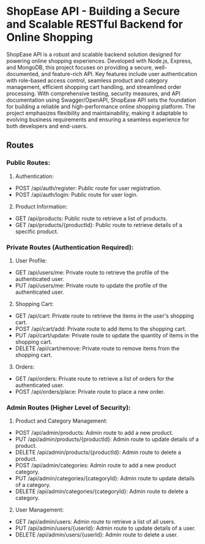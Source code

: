 # ShopEase API - Building a Secure and Scalable RESTful Backend for Online Shopping

ShopEase API is a robust and scalable backend solution designed for powering online shopping experiences. Developed with Node.js, Express, and MongoDB, this project focuses on providing a secure, well-documented, and feature-rich API. Key features include user authentication with role-based access control, seamless product and category management, efficient shopping cart handling, and streamlined order processing. With comprehensive testing, security measures, and API documentation using Swagger/OpenAPI, ShopEase API sets the foundation for building a reliable and high-performance online shopping platform. The project emphasizes flexibility and maintainability, making it adaptable to evolving business requirements and ensuring a seamless experience for both developers and end-users.

## Routes

### Public Routes:

1. Authentication:

- POST /api/auth/register: Public route for user registration.
- POST /api/auth/login: Public route for user login.

2. Product Information:

- GET /api/products: Public route to retrieve a list of products.
- GET /api/products/{productId}: Public route to retrieve details of a specific product.

### Private Routes (Authentication Required):

1. User Profile:

- GET /api/users/me: Private route to retrieve the profile of the authenticated user.
- PUT /api/users/me: Private route to update the profile of the authenticated user.

2. Shopping Cart:

- GET /api/cart: Private route to retrieve the items in the user's shopping cart.
- POST /api/cart/add: Private route to add items to the shopping cart.
- PUT /api/cart/update: Private route to update the quantity of items in the shopping cart.
- DELETE /api/cart/remove: Private route to remove items from the shopping cart.

3. Orders:

- GET /api/orders: Private route to retrieve a list of orders for the authenticated user.
- POST /api/orders/place: Private route to place a new order.

### Admin Routes (Higher Level of Security):

1. Product and Category Management:

- POST /api/admin/products: Admin route to add a new product.
- PUT /api/admin/products/{productId}: Admin route to update details of a product.
- DELETE /api/admin/products/{productId}: Admin route to delete a product.
- POST /api/admin/categories: Admin route to add a new product category.
- PUT /api/admin/categories/{categoryId}: Admin route to update details of a category.
- DELETE /api/admin/categories/{categoryId}: Admin route to delete a category.

2. User Management:

- GET /api/admin/users: Admin route to retrieve a list of all users.
- PUT /api/admin/users/{userId}: Admin route to update details of a user.
- DELETE /api/admin/users/{userId}: Admin route to delete a user.
